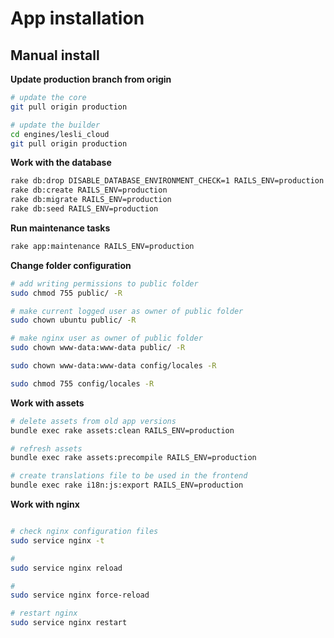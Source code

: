 # App installation

## Manual install

__Update production branch from origin__

```bash
# update the core
git pull origin production

# update the builder
cd engines/lesli_cloud 
git pull origin production
```


__Work with the database__

```bash
rake db:drop DISABLE_DATABASE_ENVIRONMENT_CHECK=1 RAILS_ENV=production
rake db:create RAILS_ENV=production
rake db:migrate RAILS_ENV=production
rake db:seed RAILS_ENV=production
```


__Run maintenance tasks__

```bash
rake app:maintenance RAILS_ENV=production
```


__Change folder configuration__

```bash
# add writing permissions to public folder
sudo chmod 755 public/ -R

# make current logged user as owner of public folder
sudo chown ubuntu public/ -R

# make nginx user as owner of public folder
sudo chown www-data:www-data public/ -R

sudo chown www-data:www-data config/locales -R

sudo chmod 755 config/locales -R
```


__Work with assets__

```bash
# delete assets from old app versions
bundle exec rake assets:clean RAILS_ENV=production

# refresh assets
bundle exec rake assets:precompile RAILS_ENV=production

# create translations file to be used in the frontend
bundle exec rake i18n:js:export RAILS_ENV=production
```


__Work with nginx__

```bash

# check nginx configuration files
sudo service nginx -t

# 
sudo service nginx reload

# 
sudo service nginx force-reload

# restart nginx
sudo service nginx restart

```
